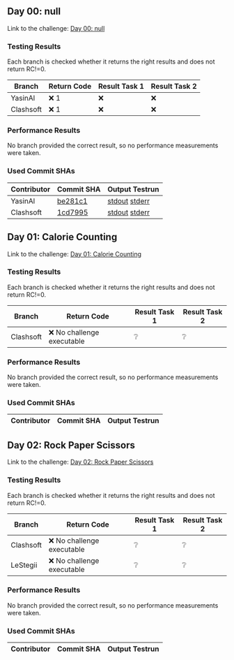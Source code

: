 ## Day 00: null

Link to the challenge: [Day 00: null](https://adventofcode.com/2022/day/)

### Testing Results

Each branch is checked whether it returns the right results and does not return RC!=0.

| Branch | Return Code | Result Task 1 | Result Task 2 |
| ------ | ----------- | ------------- | ------------- |
| YasinAl | ❌ 1 | ❌ | ❌ |
| Clashsoft | ❌ 1 | ❌ | ❌ |

### Performance Results

No branch provided the correct result, so no performance measurements were taken.

### Used Commit SHAs

| Contributor | Commit SHA | Output Testrun |
| ----------- | ---------- | -------------- |
| YasinAl | [be281c1](https://github.com/LOEWE-emergenCITY/AdventOfCode2022/tree/be281c1ac4a4ba2d9beb3f1aa6399310aa3873ac/00) | [stdout](00/YasinAl.txt) [stderr](00/YasinAl-stderr.txt) |
| Clashsoft | [1cd7995](https://github.com/LOEWE-emergenCITY/AdventOfCode2022/tree/1cd7995f478b22b76d37c1b6f5851a0e6e08b1ec/00) | [stdout](00/Clashsoft.txt) [stderr](00/Clashsoft-stderr.txt) |


## Day 01: Calorie Counting

Link to the challenge: [Day 01: Calorie Counting](https://adventofcode.com/2022/day/1)

### Testing Results

Each branch is checked whether it returns the right results and does not return RC!=0.

| Branch | Return Code | Result Task 1 | Result Task 2 |
| ------ | ----------- | ------------- | ------------- |
| Clashsoft | ❌ No challenge executable | ❔ | ❔ |

### Performance Results

No branch provided the correct result, so no performance measurements were taken.

### Used Commit SHAs

| Contributor | Commit SHA | Output Testrun |
| ----------- | ---------- | -------------- |


## Day 02: Rock Paper Scissors

Link to the challenge: [Day 02: Rock Paper Scissors](https://adventofcode.com/2022/day/2)

### Testing Results

Each branch is checked whether it returns the right results and does not return RC!=0.

| Branch | Return Code | Result Task 1 | Result Task 2 |
| ------ | ----------- | ------------- | ------------- |
| Clashsoft | ❌ No challenge executable | ❔ | ❔ |
| LeStegii | ❌ No challenge executable | ❔ | ❔ |

### Performance Results

No branch provided the correct result, so no performance measurements were taken.

### Used Commit SHAs

| Contributor | Commit SHA | Output Testrun |
| ----------- | ---------- | -------------- |


